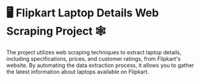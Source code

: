 # 🖥️ Flipkart Laptop Details Web Scraping Project 🕸️


The project utilizes web scraping techniques to extract laptop details, including specifications, prices, and customer ratings, from Flipkart's website. By automating the data extraction process, it allows you to gather the latest information about laptops available on Flipkart.
